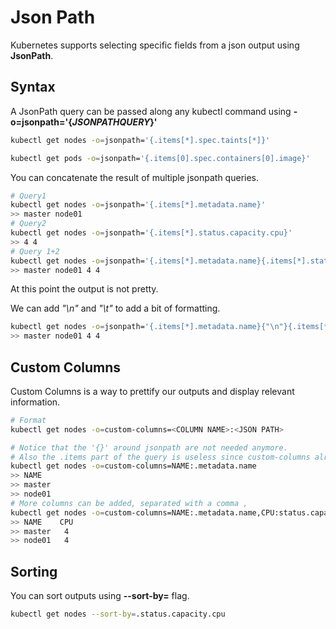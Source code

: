 # Json Path

Kubernetes supports selecting specific fields from a json output using **JsonPath**.

## Syntax

A JsonPath query can be passed along any kubectl command using **-o=jsonpath='{*JSONPATHQUERY*}'**

```bash
kubectl get nodes -o=jsonpath='{.items[*].spec.taints[*]}'

kubectl get pods -o=jsonpath='{.items[0].spec.containers[0].image}'
```

You can concatenate the result of multiple jsonpath queries.

```bash
# Query1
kubectl get nodes -o=jsonpath='{.items[*].metadata.name}'
>> master node01
# Query2
kubectl get nodes -o=jsonpath='{.items[*].status.capacity.cpu}'
>> 4 4
# Query 1+2
kubectl get nodes -o=jsonpath='{.items[*].metadata.name}{.items[*].status.capacity.cpu}'
>> master node01 4 4
```

At this point the output is not pretty.

We can add *"\n"* and *"\t"* to add a bit of formatting.

```bash
kubectl get nodes -o=jsonpath='{.items[*].metadata.name}{"\n"}{.items[*].status.capacity.cpu}'
>> master node01 4 4
```

## Custom Columns

Custom Columns is a way to prettify our outputs and display relevant information.

```sh
# Format
kubectl get nodes -o=custom-columns=<COLUMN NAME>:<JSON PATH>

# Notice that the '{}' around jsonpath are not needed anymore. 
# Also the .items part of the query is useless since custom-columns already loops over items.
kubectl get nodes -o=custom-columns=NAME:.metadata.name
>> NAME
>> master
>> node01
# More columns can be added, separated with a comma ,
kubectl get nodes -o=custom-columns=NAME:.metadata.name,CPU:status.capacity.cpu
>> NAME    CPU
>> master   4
>> node01   4
```

## Sorting

You can sort outputs using **--sort-by=** flag.

```sh
kubectl get nodes --sort-by=.status.capacity.cpu
```
